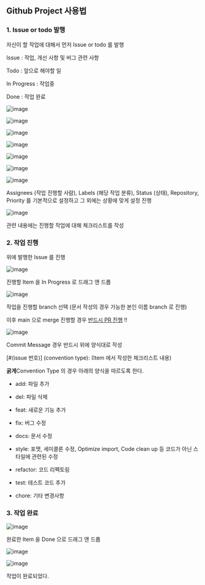 ## Github Project 사용법

### 1. Issue or todo 발행

자신이 할 작업에 대해서 먼저 Issue or todo 를 발행

Issue : 작업, 개선 사항 및 버그 관련 사항

Todo : 앞으로 해야할 일

In Progress : 작업중

Done : 작업 완료

![image](https://github.com/TeamChumaengi/chumaengi/assets/93571332/9f41b717-5d1d-4b84-a56c-65684f9463ba)

![image](https://github.com/TeamChumaengi/chumaengi/assets/93571332/09d17d4a-ea66-45d3-b96e-7645a89a27a4)

![image](https://github.com/TeamChumaengi/chumaengi/assets/93571332/5f4a6f98-3292-4e88-a8bd-529f58fccae1)

![image](https://github.com/TeamChumaengi/chumaengi/assets/93571332/5aed029e-762b-4443-89d6-bc2f43baa870)

![image](https://github.com/TeamChumaengi/chumaengi/assets/93571332/b93c74de-5d32-4e2f-b8ab-79ef672546c5)

![image](https://github.com/TeamChumaengi/chumaengi/assets/93571332/a21e22cd-d3c5-4cd2-a62d-d8a30a17916f)

![image](https://github.com/TeamChumaengi/chumaengi/assets/93571332/e609552c-8bfa-4ef6-a627-5e6de370dcf2)
 
Assignees (작업 진행할 사람), Labels (해당 작업 분류), Status (상태), Repository, Priority 를 기본적으로 설정하고 그 외에는 상황에 맞게 설정 진행

![image](https://github.com/TeamChumaengi/chumaengi/assets/93571332/8190dbf2-cf73-43d5-bc90-83f4a47c38e7)
 
관련 내용에는 진행할 작업에 대해 체크리스트를 작성

### 2. 작업 진행

위에 발행한 Issue 를 진행

![image](https://github.com/TeamChumaengi/chumaengi/assets/93571332/13118e9d-66e9-4466-b6c7-fa8c2d907ef3)

진행할 Item 을 In Progress 로 드래그 앤 드롭

![image](https://github.com/TeamChumaengi/chumaengi/assets/93571332/e6254639-d60c-486d-b4cf-53c8dd0ebbc6)
 
작업을 진행할 branch 선택 (문서 작성의 경우 가능한 본인 이름 branch 로 진행)

이후 main 으로 merge 진행할 경우 <U>반드시 PR 진행</U> !!

![image](https://github.com/TeamChumaengi/chumaengi/assets/93571332/982309df-d1df-4fa9-bf6a-9a2b1276ec58)

Commit Message 경우 반드시 위에 양식대로 작성

[#(issue 번호)] (convention type): (Item 에서 작성한 체크리스트 내용)

**굵게**Convention Type 의 경우 아래의 양식을 따르도록 한다.

- add: 파일 추가
 
- del: 파일 삭제

- feat: 새로운 기능 추가

- fix: 버그 수정

- docs: 문서 수정

- style: 포맷, 세미콜론 수정, Optimize import, Code clean up 등 코드가 아닌 스타일에 관련된 수정

- refactor: 코드 리펙토링

- test: 테스트 코드 추가

- chore: 기타 변경사항

### 3. 작업 완료

![image](https://github.com/TeamChumaengi/chumaengi/assets/93571332/aaa5b32c-7ee2-499a-bbea-3e3b00080d72)

완료한 Item 을 Done 으로 드래그 앤 드롭
 
![image](https://github.com/TeamChumaengi/chumaengi/assets/93571332/363128f4-38e6-4b35-bc97-e8354affdc60)

![image](https://github.com/TeamChumaengi/chumaengi/assets/93571332/5d32b816-b5e8-4c9e-ae44-9f5888af0c4b)

작업이 완료되었다.

